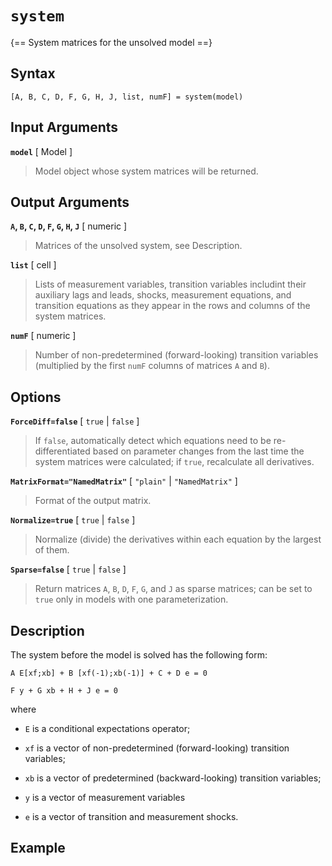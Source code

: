 # `system`

{== System matrices for the unsolved model ==}


## Syntax

    [A, B, C, D, F, G, H, J, list, numF] = system(model)


## Input Arguments

__`model`__ [ Model ] 
> 
> Model object whose system matrices will be
> returned.
> 

## Output Arguments

__`A`, `B`, `C`, `D`, `F`, `G`, `H`, `J`__  [ numeric ] 
>
> Matrices of the unsolved system, see Description.
>

__`list`__ [ cell ] 
>
> Lists of measurement variables, transition variables includint their
> auxiliary lags and leads, shocks, measurement equations, and transition
> equations as they appear in the rows and columns of the system matrices.
> 

__`numF`__ [ numeric ] 
>
> Number of non-predetermined (forward-looking) transition variables
> (multiplied by the first `numF` columns of matrices `A` and `B`).
> 

## Options

__`ForceDiff=false`__ [ `true` | `false` ] 
> 
> If `false`, automatically detect which equations need to be
> re-differentiated based on parameter changes from the last time the
> system matrices were calculated; if `true`, recalculate all derivatives.
> 

__`MatrixFormat="NamedMatrix"`__ [ `"plain"` | `"NamedMatrix"` ]
>
> Format of the output matrix.
>

__`Normalize=true`__ [ `true` | `false` ]
>
> Normalize (divide) the derivatives within each equation by the largest of
> them.
>

__`Sparse=false`__ [ `true` | `false` ] 
> 
> Return matrices `A`, `B`, `D`,
> `F`, `G`, and `J` as sparse matrices; can be set to `true` only in models
> with one parameterization.
> 


## Description

The system before the model is solved has the following form:

    A E[xf;xb] + B [xf(-1);xb(-1)] + C + D e = 0

    F y + G xb + H + J e = 0

where 

* `E` is a conditional expectations operator;

* `xf` is a vector of non-predetermined (forward-looking) transition
  variables;

* `xb` is a vector of predetermined (backward-looking) transition
  variables;

* `y` is a vector of measurement variables

* `e` is a vector of transition and measurement shocks.


## Example


